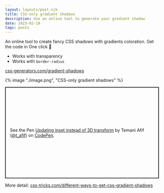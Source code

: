 ```yaml
---
layout: layouts/post.njk
title: CSS-only gradient shadows
description: Use an online tool to generate your gradient shadow
date: 2023-02-10
tags: posts
---
```


An online tool to create fancy CSS shadows with gradients coloration. Get the code in One click 🌟
* Works with transparency
* Works with `border-radius`

[css-generators.com/gradient-shadows](https://css-generators.com/gradient-shadows/)

{% image "./image.png", "CSS-only gradient shadows" %}


<p class="codepen" data-height="300" data-default-tab="result" data-slug-hash="NWBYVRK" data-preview="true" data-user="t_afif" style="height: 300px; box-sizing: border-box; display: flex; align-items: center; justify-content: center; border: 2px solid; margin: 1em 0; padding: 1em;">
  <span>See the Pen <a href="https://codepen.io/t_afif/pen/NWBYVRK">
  Updating inset instead of 3D transform</a> by Temani Afif (<a href="https://codepen.io/t_afif">@t_afif</a>)
  on <a href="https://codepen.io">CodePen</a>.</span>
</p>
<script async src="https://cpwebassets.codepen.io/assets/embed/ei.js"></script>

More detail: [css-tricks.com/different-ways-to-get-css-gradient-shadows](https://css-tricks.com/different-ways-to-get-css-gradient-shadows/)